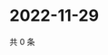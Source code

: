 # 2022-11-29

共 0 条

<!-- BEGIN WEIBO -->
<!-- 最后更新时间 Tue Nov 29 2022 21:17:37 GMT+0800 (China Standard Time) -->

<!-- END WEIBO -->
